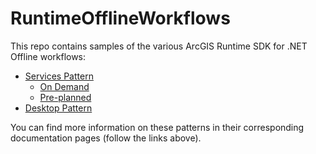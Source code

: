 # RuntimeOfflineWorkflows
This repo contains samples of the various ArcGIS Runtime SDK for .NET Offline workflows:
* [Services Pattern](https://developers.arcgis.com/net/latest/wpf/guide/offline.htm#ESRI_SECTION1_CE8510056B11448D9D54FDE06CC8924D)
  * [On Demand](https://developers.arcgis.com/net/latest/wpf/guide/offline.htm#ESRI_SECTION1_AAADEDF10BF24FDF88DBF6EF04DF8579)
  * [Pre-planned](https://developers.arcgis.com/net/latest/wpf/guide/offline.htm#ESRI_SECTION1_C79FAC66437E4D0A8E38C36DD11DFA2C)
* [Desktop Pattern](https://developers.arcgis.com/net/latest/wpf/guide/offline.htm#ESRI_SECTION1_B1F5AE3D7B39454C9E32E710DA80693B)

You can find more information on these patterns in their corresponding documentation pages (follow the links above).

